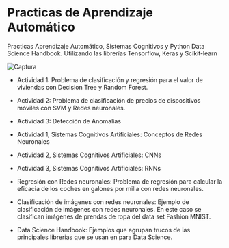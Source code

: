 # Practicas de Aprendizaje Automático
Practicas Aprendizaje Automático, Sistemas Cognitivos y Python Data Science Handbook. Utilizando las librerías Tensorflow, Keras y Scikit-learn

![Captura](https://user-images.githubusercontent.com/9929241/118838976-69067b80-b8c6-11eb-9bd6-ae05232f64ff.PNG)


*  Actividad 1: Problema de clasificación y regresión para el valor de viviendas con Decision Tree y Random Forest.


*  Actividad 2: Problema de clasificación de precios de dispositivos móviles con SVM y Redes neuronales.


*  Actividad 3: Detección de Anomalías

* Actividad 1, Sistemas Cognitivos Artificiales: Conceptos de Redes Neuronales

* Actividad 2, Sistemas Cognitivos Artificiales: CNNs

* Actividad 3, Sistemas Cognitivos Artificiales: RNNs

*  Regresión con Redes neuronales: Problema de regresión para calcular la eficacia de los coches en galones por milla con redes neuronales.

*  Clasificación de imágenes con redes neuronales: Ejemplo de clasificación de imágenes con redes neuronales. En este caso se clasifican imágenes de prendas de ropa del data set Fashion MNIST.
* Data Science Handbook: Ejemplos que agrupan trucos de las principales librerias que se usan en para Data Science. 

